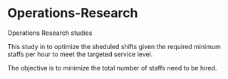 # Operations-Research
Operations Research studies

This study in to optimize the sheduled shifts given the required minimum staffs per hour to meet the targeted service level.

The objective is to minimize the total number of staffs need to be hired.
